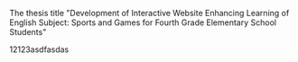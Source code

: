 The thesis title "Development of Interactive Website Enhancing Learning of English Subject: Sports and Games for Fourth Grade Elementary School Students" 

12123asdfasdas